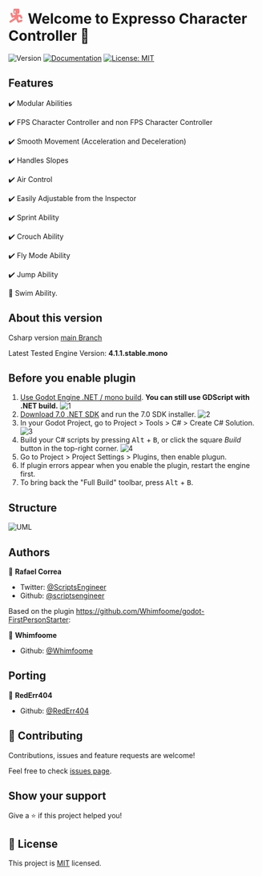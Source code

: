 # <img src="https://raw.githubusercontent.com/expressobits/character-controller/main/icon.svg" alt= “icon” width="32" height="32"> Welcome to Expresso Character Controller 👋
![Version](https://img.shields.io/badge/version-2.1.6-blue.svg?cacheSeconds=2592000)
[![Documentation](https://img.shields.io/badge/documentation-yes-brightgreen.svg)](todo-doc)
[![License: MIT](https://img.shields.io/badge/License-MIT-yellow.svg)](MIT)

## Features

✔️ Modular Abilities

✔️ FPS Character Controller and non FPS Character Controller

✔️ Smooth Movement (Acceleration and Deceleration)

✔️ Handles Slopes

✔️ Air Control

✔️ Easily Adjustable from the Inspector

✔️ Sprint Ability

✔️ Crouch Ability

✔️ Fly Mode Ability

✔️ Jump Ability

🔨 Swim Ability.

## About this version
Csharp version [main Branch](https://github.com/expressobits/character-controller/tree/main)

Latest Tested Engine Version: **4.1.1.stable.mono**

## Before you enable plugin

1. [Use Godot Engine .NET / mono build](https://godotengine.org/download/). **You can still use GDScript with .NET build.**
![1](https://github.com/RedErr404/character-controller/assets/9397465/f11e7b82-9b1f-46c8-9305-d1e4d39bc399)
2. [Download 7.0 .NET SDK](https://dotnet.microsoft.com/en-us/download) and run the 7.0 SDK installer.
![2](https://github.com/RedErr404/character-controller/assets/9397465/6b07d5ba-fc87-4424-9d44-b354b406616f)
3. In your Godot Project, go to Project > Tools > C# > Create C# Solution.
![3](https://github.com/RedErr404/character-controller/assets/9397465/740a7eaa-aa00-4142-8ad7-e8375deee82f)
4. Build your C# scripts by pressing <kbd>Alt</kbd> + <kbd>B</kbd>, or click the square *Build* button in the top-right corner.
![4](https://github.com/RedErr404/character-controller/assets/9397465/0901de44-3117-4171-a829-697209e3435d)
5. Go to Project > Project Settings > Plugins, then enable plugun.
6. If plugin errors appear when you enable the plugin, restart the engine first.
7. To bring back the "Full Build" toolbar, press <kbd>Alt</kbd> + <kbd>B</kbd>.

## Structure
![UML](https://raw.githubusercontent.com/wiki/ExpressoBits/character-controller/UML.png)

## Authors

👤 **Rafael Correa**

* Twitter: [@ScriptsEngineer](https://twitter.com/ScriptsEngineer)
* Github: [@scriptsengineer](https://github.com/scriptsengineer)

Based on the plugin https://github.com/Whimfoome/godot-FirstPersonStarter:

👤 **Whimfoome**

* Github: [@Whimfoome](https://github.com/Whimfoome)

## Porting

👤 **RedErr404**

* Github: [@RedErr404](https://github.com/RedErr404)

## 🤝 Contributing

Contributions, issues and feature requests are welcome!

Feel free to check [issues page](https://github.com/ExpressoBits/character-controller/issues).


## Show your support

Give a ⭐️ if this project helped you!


## 📝 License

This project is [MIT](MIT) licensed.
